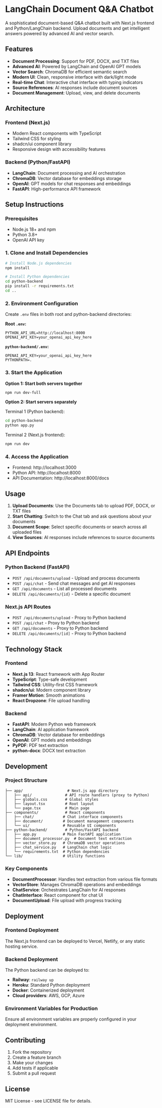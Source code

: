 # LangChain Document Q&A Chatbot

A sophisticated document-based Q&A chatbot built with Next.js frontend and Python/LangChain backend. Upload documents and get intelligent answers powered by advanced AI and vector search.

## Features

- **Document Processing**: Support for PDF, DOCX, and TXT files
- **Advanced AI**: Powered by LangChain and OpenAI GPT models
- **Vector Search**: ChromaDB for efficient semantic search
- **Modern UI**: Clean, responsive interface with dark/light mode
- **Real-time Chat**: Interactive chat interface with typing indicators
- **Source References**: AI responses include document sources
- **Document Management**: Upload, view, and delete documents

## Architecture

### Frontend (Next.js)
- Modern React components with TypeScript
- Tailwind CSS for styling
- shadcn/ui component library
- Responsive design with accessibility features

### Backend (Python/FastAPI)
- **LangChain**: Document processing and AI orchestration
- **ChromaDB**: Vector database for embeddings storage
- **OpenAI**: GPT models for chat responses and embeddings
- **FastAPI**: High-performance API framework

## Setup Instructions

### Prerequisites
- Node.js 18+ and npm
- Python 3.8+
- OpenAI API key

### 1. Clone and Install Dependencies

```bash
# Install Node.js dependencies
npm install

# Install Python dependencies
cd python-backend
pip install -r requirements.txt
cd ..
```

### 2. Environment Configuration

Create `.env` files in both root and python-backend directories:

**Root `.env`:**
```env
PYTHON_API_URL=http://localhost:8000
OPENAI_API_KEY=your_openai_api_key_here
```

**`python-backend/.env`:**
```env
OPENAI_API_KEY=your_openai_api_key_here
PYTHONPATH=.
```

### 3. Start the Application

**Option 1: Start both servers together**
```bash
npm run dev-full
```

**Option 2: Start servers separately**

Terminal 1 (Python backend):
```bash
cd python-backend
python app.py
```

Terminal 2 (Next.js frontend):
```bash
npm run dev
```

### 4. Access the Application

- Frontend: http://localhost:3000
- Python API: http://localhost:8000
- API Documentation: http://localhost:8000/docs

## Usage

1. **Upload Documents**: Use the Documents tab to upload PDF, DOCX, or TXT files
2. **Start Chatting**: Switch to the Chat tab and ask questions about your documents
3. **Document Scope**: Select specific documents or search across all uploaded files
4. **View Sources**: AI responses include references to source documents

## API Endpoints

### Python Backend (FastAPI)

- `POST /api/documents/upload` - Upload and process documents
- `POST /api/chat` - Send chat messages and get AI responses
- `GET /api/documents` - List all processed documents
- `DELETE /api/documents/{id}` - Delete a specific document

### Next.js API Routes

- `POST /api/documents/upload` - Proxy to Python backend
- `POST /api/chat` - Proxy to Python backend
- `GET /api/documents` - Proxy to Python backend
- `DELETE /api/documents/[id]` - Proxy to Python backend

## Technology Stack

### Frontend
- **Next.js 13**: React framework with App Router
- **TypeScript**: Type-safe development
- **Tailwind CSS**: Utility-first CSS framework
- **shadcn/ui**: Modern component library
- **Framer Motion**: Smooth animations
- **React Dropzone**: File upload handling

### Backend
- **FastAPI**: Modern Python web framework
- **LangChain**: AI application framework
- **ChromaDB**: Vector database for embeddings
- **OpenAI**: GPT models and embeddings
- **PyPDF**: PDF text extraction
- **python-docx**: DOCX text extraction

## Development

### Project Structure

```
├── app/                    # Next.js app directory
│   ├── api/               # API route handlers (proxy to Python)
│   ├── globals.css        # Global styles
│   ├── layout.tsx         # Root layout
│   └── page.tsx           # Main page
├── components/            # React components
│   ├── chat/             # Chat interface components
│   ├── document/         # Document management components
│   └── ui/               # Reusable UI components
├── python-backend/        # Python/FastAPI backend
│   ├── app.py            # Main FastAPI application
│   ├── document_processor.py  # Document text extraction
│   ├── vector_store.py   # ChromaDB vector operations
│   ├── chat_service.py   # LangChain chat logic
│   └── requirements.txt  # Python dependencies
└── lib/                  # Utility functions
```

### Key Components

- **DocumentProcessor**: Handles text extraction from various file formats
- **VectorStore**: Manages ChromaDB operations and embeddings
- **ChatService**: Orchestrates LangChain for AI responses
- **ChatInterface**: React component for chat UI
- **DocumentUpload**: File upload with progress tracking

## Deployment

### Frontend Deployment
The Next.js frontend can be deployed to Vercel, Netlify, or any static hosting service.

### Backend Deployment
The Python backend can be deployed to:
- **Railway**: `railway up`
- **Heroku**: Standard Python deployment
- **Docker**: Containerized deployment
- **Cloud providers**: AWS, GCP, Azure

### Environment Variables for Production
Ensure all environment variables are properly configured in your deployment environment.

## Contributing

1. Fork the repository
2. Create a feature branch
3. Make your changes
4. Add tests if applicable
5. Submit a pull request

## License

MIT License - see LICENSE file for details.